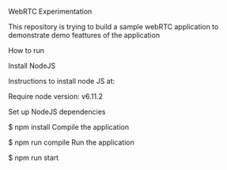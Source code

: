 WebRTC Experimentation

This repository is trying to build a sample webRTC application to demonstrate demo feattures of the application

How to run

Install NodeJS

Instructions to install node JS at:

Require node version: v6.11.2

Set up NodeJS dependencies

$ npm install
Compile the application

$ npm run compile
Run the application

$ npm run start
